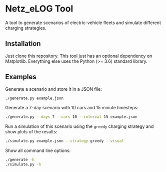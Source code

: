 # Netz\_eLOG Tool

A tool to generate scenarios of electric-vehicle fleets and simulate different charging
strategies.

## Installation

Just clone this repository. This tool just has an optional dependency on
Matplotlib. Everything else uses the Python (>= 3.6) standard library.

## Examples

Generate a scenario and store it in a JSON file:

```sh
./generate.py example.json
```

Generate a 7-day scenario with 10 cars and 15 minute timesteps:

```sh
./generate.py --days 7 --cars 10 --interval 15 example.json
```

Run a simulation of this scenario using the `greedy` charging strategy and show
plots of the results:

```sh
./simulate.py example.json --strategy greedy --visual
```

Show all command line options:

```sh
./generate -h
./simulate.py -h
```
